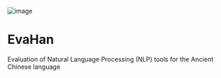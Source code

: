 

![image](https://user-images.githubusercontent.com/54113513/201254029-e63dd695-22aa-4419-ac01-7fc34326625a.png)
# EvaHan
Evaluation of Natural Language Processing (NLP) tools for the Ancient Chinese language
